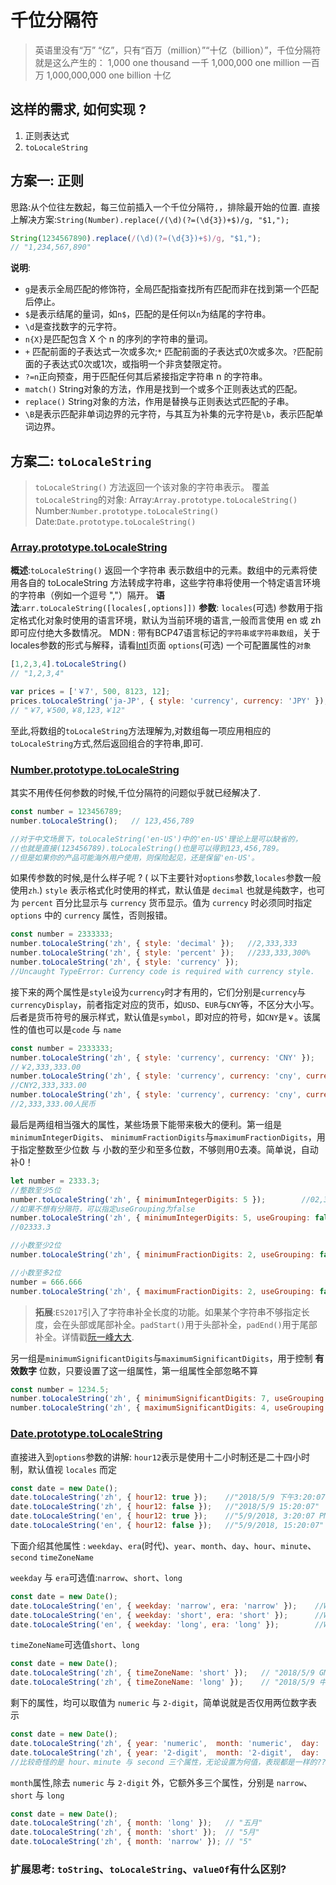 # 千位分隔符
> 英语里没有“万” “亿”，只有“百万（million）”“十亿（billion）”，千位分隔符就是这么产生的：
1,000 one thousand 一千
1,000,000 one million 一百万
1,000,000,000 one billion 十亿

## 这样的需求, 如何实现 ?
1. 正则表达式
2. `toLocaleString`

## 方案一: 正则
思路:从个位往左数起，每三位前插入一个千位分隔符`,`，排除最开始的位置.
直接上解决方案:`String(Number).replace(/(\d)(?=(\d{3})+$)/g, "$1,");`
```js
String(1234567890).replace(/(\d)(?=(\d{3})+$)/g, "$1,");
// "1,234,567,890"
```
**说明**:
- `g`是表示全局匹配的修饰符，全局匹配指查找所有匹配而非在找到第一个匹配后停止。
- `$`是表示结尾的量词，如`n$`，匹配的是任何以`n`为结尾的字符串。
- `\d`是查找数字的元字符。
- `n{X}`是匹配包含 X 个 n 的序列的字符串的量词。
- `+` 匹配前面的子表达式一次或多次;`*` 匹配前面的子表达式0次或多次。`?`匹配前面的子表达式0次或1次，或指明一个非贪婪限定符。
- `?=n`正向预查，用于匹配任何其后紧接指定字符串 n 的字符串。
- `match()` String对象的方法，作用是找到一个或多个正则表达式的匹配。
- `replace()` String对象的方法，作用是替换与正则表达式匹配的子串。
- `\B`是表示匹配非单词边界的元字符，与其互为补集的元字符是`\b`，表示匹配单词边界。


## 方案二: `toLocaleString`
> `toLocaleString()` 方法返回一个该对象的字符串表示。
覆盖`toLocaleString`的对象:
Array:`Array.prototype.toLocaleString()`
Number:`Number.prototype.toLocaleString()`
Date:`Date.prototype.toLocaleString()`

### [Array.prototype.toLocaleString](https://developer.mozilla.org/zh-CN/docs/Web/JavaScript/Reference/Global_Objects/Array/toLocaleString)
**概述**:`toLocaleString()` 返回一个字符串 表示数组中的元素。数组中的元素将使用各自的 toLocaleString 方法转成字符串，这些字符串将使用一个特定语言环境的字符串（例如一个逗号 ","）隔开。
**语法**:`arr.toLocaleString([locales[,options]])`
**参数**:
`locales`(可选)
参数用于指定格式化对象时使用的语言环境，默认为当前环境的语言,一般而言使用 en 或 zh 即可应付绝大多数情况。
MDN : 带有BCP47语言标记的`字符串或字符串数组`，关于locales参数的形式与解释，请看[Intl](https://developer.mozilla.org/zh-CN/docs/Web/JavaScript/Reference/Global_Objects/Intl)页面
`options`(可选)
一个可配置属性的`对象`
```js
[1,2,3,4].toLocaleString()
// "1,2,3,4"

var prices = ['￥7', 500, 8123, 12];
prices.toLocaleString('ja-JP', { style: 'currency', currency: 'JPY' });
// "￥7,￥500,￥8,123,￥12"
```
至此,将数组的`toLocaleString`方法理解为,对数组每一项应用相应的`toLocaleString`方式,然后返回组合的字符串,即可.

### [Number.prototype.toLocaleString](https://developer.mozilla.org/zh-CN/docs/Web/JavaScript/Reference/Global_Objects/Number/toLocaleString)
其实不用传任何参数的时候,千位分隔符的问题似乎就已经解决了.
```js
const number = 123456789;
number.toLocaleString();   // 123,456,789

//对于中文场景下，toLocaleString('en-US')中的'en-US'理论上是可以缺省的，
//也就是直接(123456789).toLocaleString()也是可以得到123,456,789。
//但是如果你的产品可能海外用户使用，则保险起见，还是保留'en-US'。
```
如果传参数的时候,是什么样子呢 ? ( 以下主要针对`options`参数,`locales`参数一般使用`zh`.)
`style` 表示格式化时使用的样式，默认值是 `decimal` 也就是纯数字，也可为 `percent` 百分比显示与 `currency` 货币显示。值为 `currency` 时必须同时指定 `options` 中的 `currency` 属性，否则报错。
```js
const number = 2333333;
number.toLocaleString('zh', { style: 'decimal' });   //2,333,333
number.toLocaleString('zh', { style: 'percent' });   //233,333,300%
number.toLocaleString('zh', { style: 'currency' });
//Uncaught TypeError: Currency code is required with currency style.
```
接下来的两个属性是`style`设为`currency`时才有用的，它们分别是`currency`与 `currencyDisplay`，前者指定对应的货币，如`USD`、`EUR`与`CNY`等，不区分大小写。后者是货币符号的展示样式，默认值是`symbol`，即对应的符号，如`CNY`是`￥`。该属性的值也可以是`code` 与 `name`
```js
const number = 2333333;
number.toLocaleString('zh', { style: 'currency', currency: 'CNY' });
//￥2,333,333.00
number.toLocaleString('zh', { style: 'currency', currency: 'cny', currencyDisplay: 'code' });
//CNY2,333,333.00
number.toLocaleString('zh', { style: 'currency', currency: 'cny', currencyDisplay: 'name' });
//2,333,333.00人民币
```
最后是两组相当强大的属性，某些场景下能带来极大的便利。第一组是`minimumIntegerDigits`、 `minimumFractionDigits`与`maximumFractionDigits`，用于指定整数至少位数  与 小数的至少和至多位数，不够则用0去凑。简单说，自动补0！
```js
let number = 2333.3;
//整数至少5位
number.toLocaleString('zh', { minimumIntegerDigits: 5 });        //02,333.3
//如果不想有分隔符，可以指定useGrouping为false
number.toLocaleString('zh', { minimumIntegerDigits: 5, useGrouping: false });
//02333.3

//小数至少2位
number.toLocaleString('zh', { minimumFractionDigits: 2, useGrouping: false });  //2333.30

//小数至多2位
number = 666.666
number.toLocaleString('zh', { maximumFractionDigits: 2, useGrouping: false });     //666.67
```
> **拓展**:`ES2017`引入了字符串补全长度的功能。如果某个字符串不够指定长度，会在头部或尾部补全。`padStart()`用于头部补全，`padEnd()`用于尾部补全。详情戳[阮一峰大大](http://es6.ruanyifeng.com/#docs/string#padStart%EF%BC%8CpadEnd).

另一组是`minimumSignificantDigits`与`maximumSignificantDigits`，用于控制 **有效数字** 位数，只要设置了这一组属性，第一组属性全部忽略不算
```js
const number = 1234.5;
number.toLocaleString('zh', { minimumSignificantDigits: 7, useGrouping: false });      //1234.500
number.toLocaleString('zh', { maximumSignificantDigits: 4, useGrouping: false });      //1235
```
### [Date.prototype.toLocaleString](https://developer.mozilla.org/zh-CN/docs/Web/JavaScript/Reference/Global_Objects/Date/toLocaleString)
直接进入到`options`参数的讲解:
`hour12`表示是使用十二小时制还是二十四小时制，默认值视 `locales` 而定
```js
const date = new Date();
date.toLocaleString('zh', { hour12: true });    //"2018/5/9 下午3:20:07"
date.toLocaleString('zh', { hour12: false });   //"2018/5/9 15:20:07"
date.toLocaleString('en', { hour12: true });    //"5/9/2018, 3:20:07 PM"
date.toLocaleString('en', { hour12: false });   //"5/9/2018, 15:20:07"
```
下面介绍其他属性 : `weekday`、`era`(时代)、`year`、`month`、`day`、`hour`、`minute`、`second` `timeZoneName`

`weekday` 与 `era`可选值:`narrow`、`short`、`long`
```js
const date = new Date();
date.toLocaleString('en', { weekday: 'narrow', era: 'narrow' });    //W A
date.toLocaleString('en', { weekday: 'short', era: 'short' });      //Wed AD
date.toLocaleString('en', { weekday: 'long', era: 'long' });        //Wednesday Anno Domini
```
`timeZoneName`可选值`short`、`long`
```js
const date = new Date();
date.toLocaleString('zh', { timeZoneName: 'short' });   // "2018/5/9 GMT+8 下午3:29:47"
date.toLocaleString('zh', { timeZoneName: 'long' });    // "2018/5/9 中国标准时间 下午3:29:47"
```
剩下的属性，均可以取值为 `numeric` 与 `2-digit`，简单说就是否仅用两位数字表示
```js
const date = new Date();
date.toLocaleString('zh', { year: 'numeric',  month: 'numeric',  day: 'numeric',  hour: 'numeric',  minute: 'numeric',  second: 'numeric', });   //"2018/5/9 下午3:32:15"
date.toLocaleString('zh', { year: '2-digit',  month: '2-digit',  day: '2-digit',  hour: '2-digit',  minute: '2-digit',  second: '2-digit'  });   //"18/05/09 下午3:32:15"
//比较奇怪的是 hour、minute 与 second 三个属性，无论设置为何值，表现都是一样的??
```
`month`属性,除去 `numeric` 与 `2-digit` 外，它额外多三个属性，分别是 `narrow`、`short` 与 `long`
```js
const date = new Date();
date.toLocaleString('zh', { month: 'long' });   // "五月"
date.toLocaleString('zh', { month: 'short' });  // "5月"
date.toLocaleString('zh', { month: 'narrow' }); // "5"
```
### 扩展思考: `toString`、`toLocaleString`、`valueOf`有什么区别?

